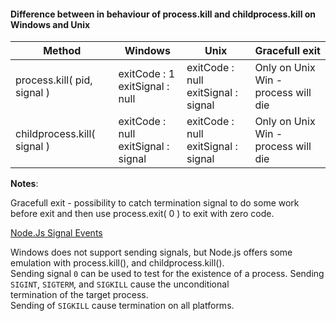 #### Difference between in behaviour of process.kill and childprocess.kill on Windows and Unix

|           Method            |             Windows             |              Unix               |            Gracefull exit            |
| --------------------------- | ------------------------------- | ------------------------------- | ------------------------------------ |
| process.kill( pid, signal ) | exitCode : 1<br>exitSignal : null      | exitCode : null<br>exitSignal : signal | Only on Unix<br>Win - process will die |
| childprocess.kill( signal ) | exitCode : null<br>exitSignal : signal | exitCode : null<br>exitSignal : signal | Only on Unix<br>Win - process will die |


**Notes**:

Gracefull exit - possibility to catch termination signal to do some work before exit and then use process.exit( 0 ) to exit with zero code.

[Node.Js Signal Events](https://nodejs.org/api/process.html#process_signal_events)<br>

Windows does not support sending signals, but Node.js offers some emulation with process.kill(), and childprocess.kill().<br>
Sending signal `0` can be used to test for the existence of a process. Sending `SIGINT`, `SIGTERM`, and `SIGKILL` cause the unconditional<br>
termination of the target process.<br>
Sending of `SIGKILL` cause termination on all platforms.<br>
